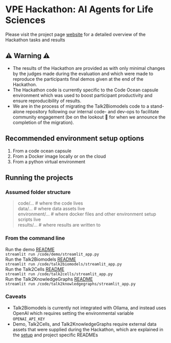 # VPE Hackathon: AI Agents for Life Sciences
Please visit the project page [website](https://virtualpatientengine.github.io/VPEHackathonAIAgentsCO/) for a detailed overview of the Hackathon tasks and results

## ⚠️ Warning ⚠️
- The results of the Hackathon are provided as with only minimal changes by the judges made during the evaluation and which were made to reproduce the participants final demos given at the end of the Hackathon.
- The Hackathon code is currently specific to the Code Ocean capsule environment which was used to boost participant productivity and ensure reproducibility of results.
- We are in the process of migrating the Talk2Biomodels code to a stand-alone repository following our internal code- and dev-ops to facilitate community engagement (be on the lookout 👀 for when we announce the completion of the migration).

## Recommended environment setup options
1. From a code ocean capsule
2. From a Docker image locally or on the cloud
3. From a python virtual environment

## Running the projects
### Assumed folder structure
> code/... # where the code lives<br>
> data/... # where data assets live<br>
> environment/... # where docker files and other environment setup scripts live<br>
> results/... # where results are written to<br>

### From the command line
Run the demo [README](./code/demo/README.md)<br>
`streamlit run /code/demo/streamlit_app.py`<br>
Run the Talk2Biomodels [README](./code/talk2biomodels/README.md)<br>
`streamlit run /code/talk2biomodels/streamlit_app.py`<br>
Run the Talk2Cells [README](./code/talk2cells/README.md)<br>
`streamlit run /code/talk2cells/streamlit_app.py`<br>
Run the Talk2KnowledgeGraphs [README](./code/talk2knowledgegraphs/README.md)<br>
`streamlit run /code/talk2knowledgegraphs/streamlit_app.py`<br>

### Caveats
- Talk2Biomodels is currently not integrated with Ollama, and instead uses OpenAI which requires setting the environmental variable `OPENAI_API_KEY`
- Demo, Talk2Cells, and Talk2KnowledgeGraphs require external data assets that were supplied during the Hackathon, which are explained in the [setup](https://virtualpatientengine.github.io/VPEHackathonAIAgentsCO/setup/) and project specific READMEs